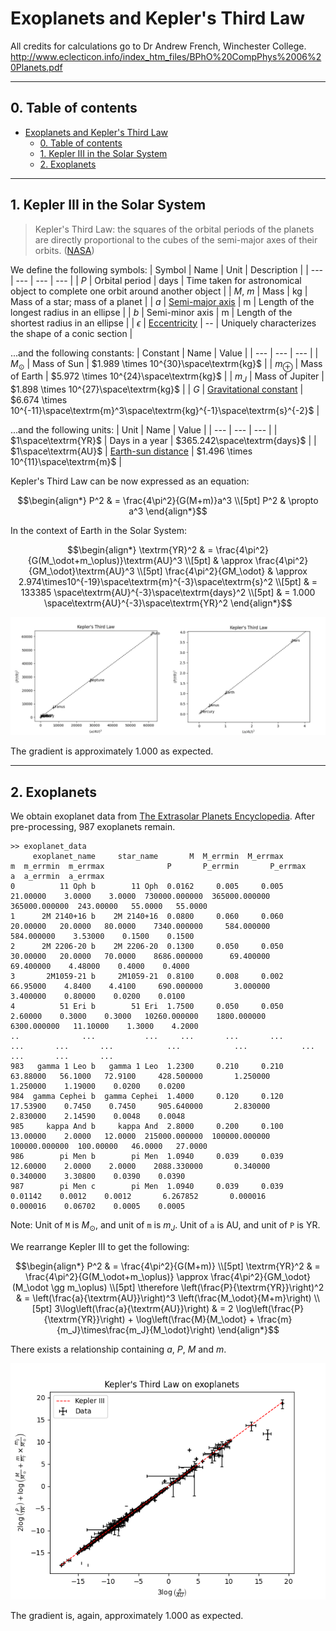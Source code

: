 # Exoplanets and Kepler's Third Law

All credits for calculations go to Dr Andrew French, Winchester College.
http://www.eclecticon.info/index_htm_files/BPhO%20CompPhys%2006%20Planets.pdf

---

## 0. Table of contents
- [Exoplanets and Kepler's Third Law](#exoplanets-and-keplers-third-law)
	- [0. Table of contents](#0-table-of-contents)
	- [1. Kepler III in the Solar System](#1-kepler-iii-in-the-solar-system)
	- [2. Exoplanets](#2-exoplanets)

---
## 1. Kepler III in the Solar System
> Kepler's Third Law: the squares of the orbital periods of the planets are directly proportional to the cubes of the semi-major axes of their orbits. ([NASA](https://solarsystem.nasa.gov/resources/310/orbits-and-keplers-laws/))

We define the following symbols:
| Symbol | Name | Unit | Description |
| --- | --- | --- | --- |
| $P$ | Orbital period | $\textrm{days}$ | Time taken for astronomical object to complete one orbit around another object |
| $M$, $m$ | Mass | $\textrm{kg}$ | Mass of a star; mass of a planet |
| $a$ | [Semi-major axis](https://en.wikipedia.org/wiki/Semi-major_and_semi-minor_axes) | $\textrm{m}$ | Length of the longest radius in an ellipse |
| $b$ | Semi-minor axis | $\textrm{m}$ | Length of the shortest radius in an ellipse |
| $\epsilon$ | [Eccentricity](https://en.wikipedia.org/wiki/Eccentricity_(mathematics)) | -- | Uniquely characterizes the shape of a conic section |

...and the following constants:
| Constant | Name | Value |
| --- | --- | --- |
| $M_\odot$ | Mass of Sun | $1.989 \times 10^{30}\space\textrm{kg}$ |
| $m_\oplus$ | Mass of Earth | $5.972 \times 10^{24}\space\textrm{kg}$ |
| $m_J$ | Mass of Jupiter | $1.898 \times 10^{27}\space\textrm{kg}$ |
| $G$ | [Gravitational constant](https://en.wikipedia.org/wiki/Gravitational_constant) | $6.674 \times 10^{-11}\space\textrm{m}^3\space\textrm{kg}^{-1}\space\textrm{s}^{-2}$ |

...and the following units:
| Unit | Name | Value |
| --- | --- | --- |
| $1\space\textrm{YR}$ | Days in a year | $365.242\space\textrm{days}$ |
| $1\space\textrm{AU}$ | [Earth-sun distance](https://en.wikipedia.org/wiki/Astronomical_unit) | $1.496 \times 10^{11}\space\textrm{m}$ |

Kepler's Third Law can be now expressed as an equation:
```math
\begin{align*}
	P^2 & = \frac{4\pi^2}{G(M+m)}a^3 \\[5pt]
	P^2 & \propto a^3
\end{align*}
```

In the context of Earth in the Solar System:
```math
\begin{align*}
	\textrm{YR}^2 & = \frac{4\pi^2}{G(M_\odot+m_\oplus)}\textrm{AU}^3 \\[5pt]
	& \approx \frac{4\pi^2}{GM_\odot}\textrm{AU}^3 \\[5pt]
	\frac{4\pi^2}{GM_\odot} & \approx 2.974\times10^{-19}\space\textrm{m}^{-3}\space\textrm{s}^2 \\[5pt]
	& = 133385 \space\textrm{AU}^{-3}\space\textrm{days}^2 \\[5pt]
	& = 1.000 \space\textrm{AU}^{-3}\space\textrm{YR}^2
\end{align*}
```

![Kepler III linear regression](./images/kepler_III_solar.png "Kepler III linear regression")

The gradient is approximately $1.000$ as expected.

---
## 2. Exoplanets
We obtain exoplanet data from [The Extrasolar Planets Encyclopedia](http://www.exoplanet.eu/).
After pre-processing, 987 exoplanets remain.

```
>> exoplanet_data
     exoplanet_name     star_name       M  M_errmin  M_errmax         m  m_errmin  m_errmax              P       P_errmin       P_errmax          a  a_errmin  a_errmax
0          11 Oph b        11 Oph  0.0162     0.005     0.005  21.00000    3.0000    3.0000  730000.000000  365000.000000  365000.000000  243.00000   55.0000   55.0000
1      2M 2140+16 b    2M 2140+16  0.0800     0.060     0.060  20.00000   20.0000   80.0000    7340.000000     584.000000     584.000000    3.53000    0.1500    0.1500
2      2M 2206-20 b    2M 2206-20  0.1300     0.050     0.050  30.00000   20.0000   70.0000    8686.000000      69.400000      69.400000    4.48000    0.4000    0.4000
3       2M1059-21 b     2M1059-21  0.8100     0.008     0.002  66.95000    4.8400    4.4100     690.000000       3.000000       3.400000    0.80000    0.0200    0.0100
4          51 Eri b        51 Eri  1.7500     0.050     0.050   2.60000    0.3000    0.3000   10260.000000    1800.000000    6300.000000   11.10000    1.3000    4.2000
..              ...           ...     ...       ...       ...       ...       ...       ...            ...            ...            ...        ...       ...       ...
983   gamma 1 Leo b   gamma 1 Leo  1.2300     0.210     0.210  63.88000   56.1000   72.9100     428.500000       1.250000       1.250000    1.19000    0.0200    0.0200
984  gamma Cephei b  gamma Cephei  1.4000     0.120     0.120  17.53900    0.7450    0.7450     905.640000       2.830000       2.830000    2.14590    0.0048    0.0048
985     kappa And b     kappa And  2.8000     0.200     0.100  13.00000    2.0000   12.0000  215000.000000  100000.000000  100000.000000  100.00000   46.0000   27.0000
986        pi Men b        pi Men  1.0940     0.039     0.039  12.60000    2.0000    2.0000    2088.330000       0.340000       0.340000    3.30800    0.0390    0.0390
987        pi Men c        pi Men  1.0940     0.039     0.039   0.01142    0.0012    0.0012       6.267852       0.000016       0.000016    0.06702    0.0005    0.0005
```
Note: 
Unit of `M` is $M_\odot$, and unit of `m` is $m_J$.
Unit of `a` is $\textrm{AU}$, and unit of `P` is $\textrm{YR}$.

We rearrange Kepler III to get the following:
```math
\begin{align*}
	P^2 & = \frac{4\pi^2}{G(M+m)} \\[5pt]
	\textrm{YR}^2 & = \frac{4\pi^2}{G(M_\odot+m_\oplus)} \approx \frac{4\pi^2}{GM_\odot} (M_\odot \gg m_\oplus) \\[5pt]
	\therefore \left(\frac{P}{\textrm{YR}}\right)^2 & = \left(\frac{a}{\textrm{AU}}\right)^3 \left(\frac{M_\odot}{M+m}\right) \\[5pt]
	3\log\left(\frac{a}{\textrm{AU}}\right) & = 2 \log\left(\frac{P}{\textrm{YR}}\right) + \log\left(\frac{M}{M_\odot} + \frac{m}{m_J}\times\frac{m_J}{M_\odot}\right)
\end{align*}
```

There exists a relationship containing $a$, $P$, $M$ and $m$.

![Kepler III on exoplanets](./images/kepler_III_exoplanets.png "Kepler III on exoplanets")

The gradient is, again, approximately $1.000$ as expected.